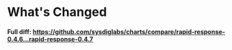 # What's Changed


#### Full diff: https://github.com/sysdiglabs/charts/compare/rapid-response-0.4.6...rapid-response-0.4.7
